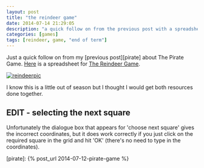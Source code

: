 ```yaml
---
layout: post
title: "the reindeer game"
date: 2014-07-14 21:29:05
description: "a quick follow on from the previous post with a spreadsheet for the reindeer game"
categories: [games]
tags: [reindeer, game, "end of term"]
---
```


Just a quick follow on from my [previous post][pirate] about The Pirate Game. [Here][reindeer] is a spreadsheet for [The Reindeer Game][resource]. 

[![reindeerpic][reindeerpic]][reindeer]

I know this is a little out of season but I thought I would get both resources done together.

## EDIT - selecting the next square
Unfortunately the dialogue box that appears for 'choose next square' gives the incorrect coordinates, but it does work correctly if you just click on the required square in the grid and hit 'OK' (there's no need to type in the coordinates).

[resource]:     http://www.tes.co.uk/ResourceDetail.aspx?storyCode=6377404
[reindeerpic]:  {{site.postAssets}}/2014/0714-reindeer.png
[reindeer]:     {{site.postAssets}}/2014/0714-reindeer.xlsm
[pirate]:       {% post_url 2014-07-12-pirate-game %}